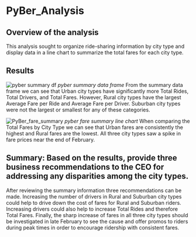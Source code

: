 # PyBer_Analysis

## Overview of the analysis
  This analysis sought to organize ride-sharing information by city type and display data in a line chart to summarize the total fares for each city type.
  
## Results
  ![pyber summary df](https://user-images.githubusercontent.com/91269696/151717711-289676d4-38c1-4a2f-a735-f612a43d42e8.PNG)
  *pyber summary data frame*
  From the summary data frame we can see that Urban city types have significantly more Total Rides, Total Drivers, and Total Fares.  However, Rural city types have the largest Average Fare per Ride and Average Fare per Driver.  Suburban city types were not the largest or smallest for any of these categories.  
  
  ![PyBer_fare_summary](https://user-images.githubusercontent.com/91269696/151717586-a2f3eff8-83e2-4c83-bb86-a13341e5da89.png)
  *pyber fare summary line chart*
  When comparing the Total Fares by City Type we can see that Urban fares are consistently the highest and Rural fares are the lowest.  All three city types saw a spike in fare prices near the end of February.

## Summary: Based on the results, provide three business recommendations to the CEO for addressing any disparities among the city types.
  After reviewing the summary information three recommendations can be made. Increasing the number of drivers in Rural and Suburban city types could help to drive down the cost of fares for Rural and Suburban riders.  Increasing drivers could also help to increase Total Rides and therefore Total Fares. Finally, the sharp increase of fares in all three city types should be investigated in late February to see the cause and offer promos to riders during peak times in order to encourage ridership with consistent fares.
